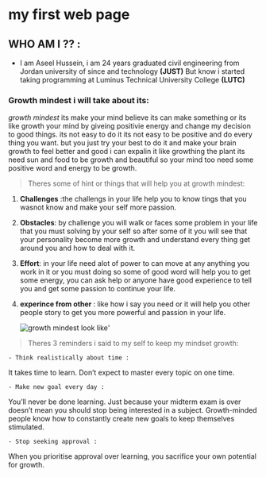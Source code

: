 # my first web page
## WHO AM I ?? :
*  I am Aseel Hussein, i am 24 years graduated civil engineering from Jordan university of since and technology **(JUST)** But know i started taking programming at Luminus Technical University College  **(LUTC)**

### Growth mindest i will take about its:
*growth mindest* its make your mind believe its can make something or its like growth your mind by giveing positivie energy and change my decision to good things. its not easy to do it its not easy to be positive and do every thing you want. but you just try your best to do it and make your brain growth to feel better and good i can expalin it like growthing the plant its need sun and food to be growth and beautiful so your mind too need some positive word and energy to be growth.
> Theres some of hint or things that will help you at growth mindest:
1.  **Challenges** :the challengs in your life help you to know tings that you wasnot know and make your self more passion.
2.  **Obstacles**: by challenge you will walk or faces some problem in your life that you must solving by your self so after some of it you will see that your personality become more growth and understand every thing get around you and how to deal with it.
3. **Effort**: in your life need alot of power to can move at any anything you work in it or you must doing so some of good word will help you to get some energy, you can ask help or anyone have good experience to tell you and get some passion to continue your life.
4.  **experince from other** : like how i say you need or it will help you other people story to get you more powerful and passion in your life.

	![growth mindest look like](https://www.nexus-education.com/wp-content/uploads/2019/06/continuum.png)'
  
  > Theres 3 reminders i said to my self to keep my mindset growth: 
 
    - Think realistically about time :
It takes time to learn. Don’t expect to master every topic on one time.

    - Make new goal every day :
  You’ll never be done learning. Just because your midterm exam is over doesn’t mean you should stop being interested in a subject. Growth-minded people know how to constantly create new goals to keep themselves stimulated.
  
    - Stop seeking approval :
   When you prioritise approval over learning, you sacrifice your own potential for growth.
   
